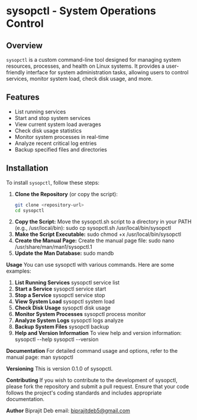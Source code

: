 # sysopctl - System Operations Control

## Overview

`sysopctl` is a custom command-line tool designed for managing system resources, processes, and health on Linux systems. It provides a user-friendly interface for system administration tasks, allowing users to control services, monitor system load, check disk usage, and more.

## Features

- List running services
- Start and stop system services
- View current system load averages
- Check disk usage statistics
- Monitor system processes in real-time
- Analyze recent critical log entries
- Backup specified files and directories

## Installation

To install `sysopctl`, follow these steps:

1. **Clone the Repository** (or copy the script):
   ```bash
   git clone <repository-url>
   cd sysopctl
2. **Copy the Script:**
   Move the sysopctl.sh script to a directory in your PATH (e.g., /usr/local/bin):
   sudo cp sysopctl.sh /usr/local/bin/sysopctl
4. **Make the Script Executable:**
   sudo chmod +x /usr/local/bin/sysopctl
5. **Create the Manual Page:**
   Create the manual page file:
   sudo nano /usr/share/man/man1/sysopctl.1
6. **Update the Man Database:**
   sudo mandb
   
**Usage**
You can use sysopctl with various commands. Here are some examples:

1. **List Running Services**
   sysopctl service list
2. **Start a Service**
   sysopctl service start <service-name>
3. **Stop a Service**
   sysopctl service stop <service-name>
4. **View System Load**
   sysopctl system load
5. **Check Disk Usage**
   sysopctl disk usage
6. **Monitor System Processes**
   sysopctl process monitor
7. **Analyze System Logs**
   sysopctl logs analyze
8. **Backup System Files**
   sysopctl backup <path>
9. **Help and Version Information**
   To view help and version information:
   sysopctl --help
   sysopctl --version

**Documentation**
For detailed command usage and options, refer to the manual page:
man sysopctl

**Versioning**
This is version 0.1.0 of sysopctl.

**Contributing**
If you wish to contribute to the development of sysopctl, please fork the repository and submit a pull request. Ensure that your code follows the project's coding standards and includes appropriate documentation.

**Author**
Biprajit Deb
email: biprajitdeb5@gmail.com 

